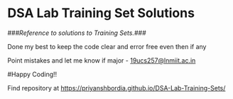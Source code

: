   # DSA Lab Training Set Solutions

*###Reference to solutions to Training Sets.###*

Done my best to keep the code clear and error free even then if any

Point mistakes and let me know if major - 19ucs257@lnmiit.ac.in

#Happy Coding!!

Find repository at https://priyanshbordia.github.io/DSA-Lab-Training-Sets/
